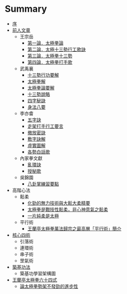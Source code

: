 # Summary

* [序](README.md)
* [前人文章](chap01/README.md)
   * 王宗岳
       * [第一論．太極拳論](chap01/太極拳論.md)
       * [第二論．太極十三勢行工歌訣](chap01/article002.md)
       * [第三論．太極拳十三勢](chap01/article003.md)
       * [第四論．太極拳打手歌](chap01/article004.md)
   * 武禹襄
       * [十三勢行功要解](chap01/article005.md)
       * [太極拳解](chap01/article006.md)
       * [太極拳論要解](chap01/article007.md)
       * [十三勢說略](chap01/article008.md)
       * [四字秘訣](chap01/article009.md)
       * [身法八要](chap01/article010.md)
   * 李亦畬
       * [五字訣](chap01/article011.md)
       * [走架打手行工要言](chap01/article012.md)
       * [撤放密訣](chap01/article013.md)
       * [敷字訣解](chap01/article014.md)
       * [虛實圖解](chap01/article015.md)
       * [各勢白話歌](chap01/article016.md)
   * 內家拳文獻
       * [亂環訣](chap01/luan_huan_jue.md)
       * [授秘歌](chap01/shou_mi_ge.md)
   * 吳錦園
       * [八卦掌練習要點](chap01/ba_gua_zhang.md)
* 高階心法
   * 鬆柔
       * [化勁的無力技術與大鬆大柔精要](chap02/hua-jin.md)
       * [太極拳是戰技性鬆柔，非心神意氣之鬆柔](chap02/zhan_ji_xing_song_rou.md)
       * [一片純柔是太極](chap02/yi_pian_chun_rou_shi_tai_ji.md)
   * 平行術
       * [王蘭亭太極拳萬法歸宗之最高層「平行術」簡介](chap02/ping_xing.md)
* [核心四術](chap03/README.md)
   * 引落術
   * 連環術
   * 串子術
   * 罡氣術
* [築基功法](chap04/README.md)
   * 築基功學習架構圖
* [王蘭亭太極拳六十四式](wang_lan_ting.md)
   * [論太極拳勢架不發勁的進步性](chap05/論太極拳勢架不發勁的進步性.md)

